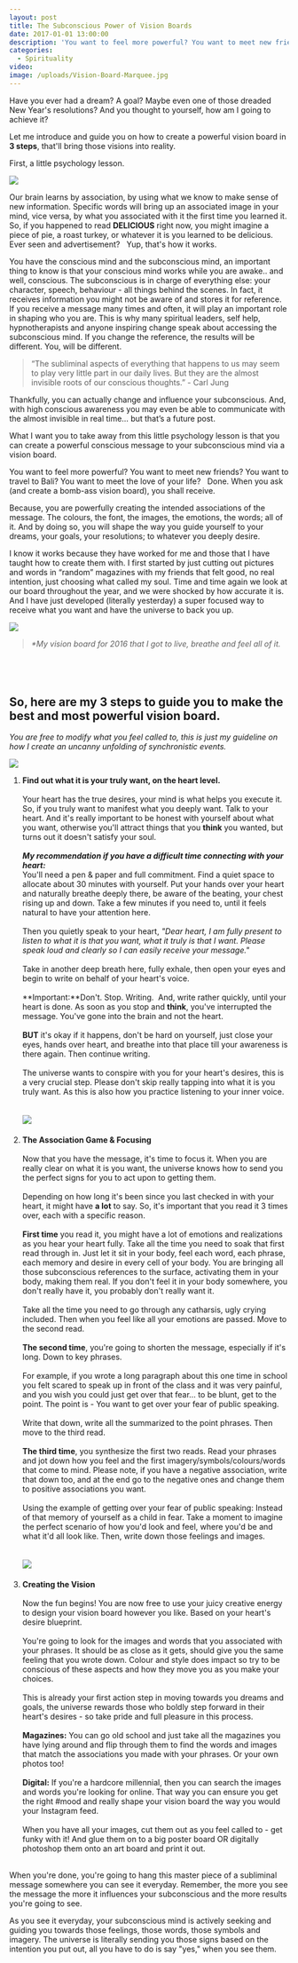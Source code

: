 ```yaml
---
layout: post
title: The Subconscious Power of Vision Boards
date: 2017-01-01 13:00:00
description: 'You want to feel more powerful? You want to meet new friends? You want to travel to Bali? You want to meet the love of your life? Done. When you ask (and create a bomb-ass vision board), you shall receive.'
categories:
  - Spirituality
video:
image: /uploads/Vision-Board-Marquee.jpg
---
```



Have you ever had a dream? A goal? Maybe even one of those dreaded New Year's resolutions? And you thought to yourself, how am I going to achieve it?

Let me introduce and guide you on how to create a powerful vision board in **3 steps**, that'll bring those visions into reality.

First, a little psychology lesson.

![](/uploads/versions/vision-boarding-psychology---x----1280-853x---.jpg)

Our brain learns by association, by using what we know to make sense of new information. Specific words will bring up an associated image in your mind, vice versa, by what you associated with it the first time you learned it. So, if you happened to read **DELICIOUS** right now, you might imagine a piece of pie, a roast turkey, or whatever it is you learned to be delicious. Ever seen and advertisement? &nbsp; Yup, that's how it works.

You have the conscious mind and the subconscious mind, an important thing to know is that your conscious mind works while you are awake.. and well, conscious. The subconscious is in charge of everything else: your character, speech, behaviour - all things behind the scenes. In fact, it receives information you might not be aware of and stores it for reference. If you receive a message many times and often, it will play an important role in shaping who you are. This is why many spiritual leaders, self help, hypnotherapists and anyone inspiring change speak about accessing the subconscious mind. If you change the reference, the results will be different. You, will be different.

> “The subliminal aspects of everything that happens to us may seem to play very little part in our daily lives. But they are the almost invisible roots of our conscious thoughts.” - Carl Jung

Thankfully, you can actually change and influence your subconscious. And, with high conscious awareness you may even be able to communicate with the almost invisible in real time… but that’s a future post.

What I want you to take away from this little psychology lesson is that you can create a powerful conscious message to your subconscious mind via a vision board.

You want to feel more powerful? You want to meet new friends? You want to travel to Bali? You want to meet the love of your life? &nbsp; Done. When you ask (and create a bomb-ass vision board), you shall receive.

Because, you are powerfully creating the intended associations of the message. The colours, the font, the images, the emotions, the words; all of it. And by doing so, you will shape the way you guide yourself to your dreams, your goals, your resolutions; to whatever you deeply desire.

I know it works because they have worked for me and those that I have taught how to create them with. I first started by just cutting out pictures and words in “random” magazines with my friends that felt good, no real intention, just choosing what called my soul. Time and time again we look at our board throughout the year, and we were shocked by how accurate it is. And I have just developed (literally yesterday) a super focused way to receive what you want and have the universe to back you up.

![](/uploads/versions/2016-vision-board---x----1600-1369x---.jpeg)

> *\*My vision board for 2016 that I got to live, breathe and feel all of it.*

## &nbsp;

## So, here are my 3 steps to guide you to make the best and most powerful vision board.

*You are free to modify what you feel called to, this is just my guideline on how I create an uncanny unfolding of synchronistic events.*

![](/uploads/versions/vision-board-heart-wants---x----1280-853x---.jpeg)

1. **Find out what it is your truly want, on the heart level.**
   <br>
   <br>Your heart has the true desires, your mind is what helps you execute it. So, if you truly want to manifest what you deeply want. Talk to your heart. And it's really important to be honest with yourself about what you want, otherwise you'll attract things that you **think** you wanted, but turns out it doesn't satisfy your soul.
   <br>
   <br>***My recommendation if you have a difficult time connecting with your heart:***
   <br>You'll need a pen & paper and full commitment. Find a quiet space to allocate about 30 minutes with yourself. Put your hands over your heart and naturally breathe deeply there, be aware of the beating, your chest rising up and down. Take a few minutes if you need to, until it feels natural to have your attention here.
   <br>
   <br>Then you quietly speak to your heart, *"Dear heart, I am fully present to listen to what it is that you want, what it truly is that I want. Please speak loud and clearly so I can easily receive your message."*
   <br>
   <br>Take in another deep breath here, fully exhale, then open your eyes and begin to write on behalf of your heart's voice.
   <br>
   <br>**Important:**Don't. Stop. Writing. &nbsp;And, write rather quickly, until your heart is done. As soon as you stop and **think**, you've interrupted the message. You've gone into the brain and not the heart.
   <br>
   <br>**BUT** it's okay if it happens, don't be hard on yourself, just close your eyes, hands over heart, and breathe into that place till your awareness is there again. Then continue writing.
   <br>
   <br>The universe wants to conspire with you for your heart's desires, this is a very crucial step. Please don't skip really tapping into what it is you truly want. As this is also how you practice listening to your inner voice.
   <br>
   <br>
   <br>![](/uploads/versions/vision-board-word-association---x----1280-853x---.jpeg)
   <br>&nbsp;
2. **The Association Game & Focusing**
   <br>
   <br>Now that you have the message, it's time to focus it. When you are really clear on what it is you want, the universe knows how to send you the perfect signs for you to act upon to getting them.
   <br>
   <br>Depending on how long it's been since you last checked in with your heart, it might have **a lot**&nbsp;to say. So, it's important that you read it 3 times over, each with a specific reason.
   <br>
   <br>**First time**&nbsp;you read it, you might have a lot of emotions and realizations as you hear your heart fully. Take all the time you need to soak that first read through in. Just let it sit in your body, feel each word, each phrase, each memory and desire in every cell of your body. You are bringing all those subconscious references to the surface, activating them in your body, making them real. If you don't feel it in your body somewhere, you don't really have it, you probably don't really want it.
   <br>
   <br>Take all the time you need to go through any catharsis, ugly crying included. Then when you feel like all your emotions are passed. Move to the second read.
   <br>
   <br>**The second time**, you're going to shorten the message, especially if it's long. Down to key phrases.
   <br>
   <br>For example, if you wrote a long paragraph about this one time in school you felt scared to speak up in front of the class and it was very painful, and you wish you could just get over that fear… to be blunt, get to the point. The point is - You want to get over your fear of public speaking.
   <br>
   <br>Write that down, write all the summarized to the point phrases. Then move to the third read.
   <br>
   <br>**The third time**, you synthesize the first two reads. Read your phrases and jot down how you feel and the first imagery/symbols/colours/words that come to mind. Please note, if you have a negative association, write that down too, and at the end go to the negative ones and change them to positive associations you want.
   <br>
   <br>Using the example of getting over your fear of public speaking: Instead of that memory of yourself as a child in fear. Take a moment to imagine the perfect scenario of how you'd look and feel, where you'd be and what it'd all look like. Then, write down those feelings and images.
   <br>
   <br>
   <br>![](/uploads/versions/vision-board-magazines---x----1280-720x---.jpeg)
   <br>&nbsp;
3. **Creating the Vision**
   <br>
   <br>​Now the fun begins! You are now free to use your juicy creative energy to design your vision board however you like. Based on your heart's desire blueprint.
   <br>
   <br>You're going to look for the images and words that you associated with your phrases. It should be as close as it gets, should give you the same feeling that you wrote down. Colour and style does impact so try to be conscious of these aspects and how they move you as you make your choices.
   <br>
   <br>This is already your first action step in moving towards you dreams and goals, the universe rewards those who boldly step forward in their heart's desires - so take pride and full pleasure in this process.
   <br>
   <br>**Magazines:** You can go old school and just take all the magazines you have lying around and flip through them to find the words and images that match the associations you made with your phrases. Or your own photos too!
   <br>
   <br>**Digital:** If you're a hardcore millennial, then you can search the images and words you're looking for online. That way you can ensure you get the right #mood and really shape your vision board the way you would your Instagram feed.
   <br>
   <br>When you have all your images, cut them out as you feel called to - get funky with it! And glue them on to a big poster board OR digitally photoshop them onto an art board and print it out.

<br>When you're done, you're going to hang this master piece of a subliminal message somewhere you can see it everyday. Remember, the more you see the message the more it influences your subconscious and the more results you're going to see.

As you see it everyday, your subconscious mind is actively seeking and guiding you towards those feelings, those words, those symbols and imagery. The universe is literally sending you those signs based on the intention you put out, all you have to do is say "yes," when you see them.
<br>&nbsp;